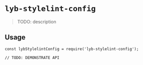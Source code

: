 # `lyb-stylelint-config`

> TODO: description

## Usage

```
const lybStylelintConfig = require('lyb-stylelint-config');

// TODO: DEMONSTRATE API
```

